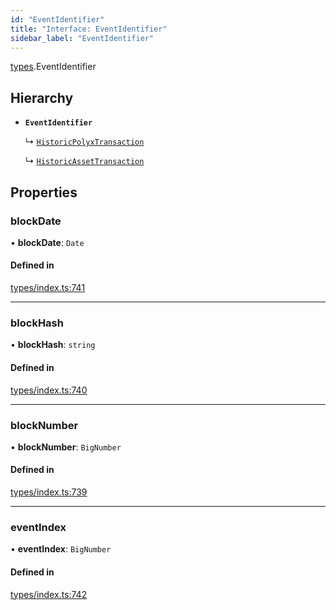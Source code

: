 ```yaml
---
id: "EventIdentifier"
title: "Interface: EventIdentifier"
sidebar_label: "EventIdentifier"
---
```


[types](../../../modules/Types/Types.md).EventIdentifier

## Hierarchy

- **`EventIdentifier`**

  ↳ [`HistoricPolyxTransaction`](../../API/Entities/Account/Types/HistoricPolyxTransaction/HistoricPolyxTransaction.md)

  ↳ [`HistoricAssetTransaction`](../../API/Entities/Asset/Types/HistoricAssetTransaction/HistoricAssetTransaction.md)

## Properties

### blockDate

• **blockDate**: `Date`

#### Defined in

[types/index.ts:741](https://github.com/PolymeshAssociation/polymesh-sdk/blob/372a67e5d/src/types/index.ts#L741)

___

### blockHash

• **blockHash**: `string`

#### Defined in

[types/index.ts:740](https://github.com/PolymeshAssociation/polymesh-sdk/blob/372a67e5d/src/types/index.ts#L740)

___

### blockNumber

• **blockNumber**: `BigNumber`

#### Defined in

[types/index.ts:739](https://github.com/PolymeshAssociation/polymesh-sdk/blob/372a67e5d/src/types/index.ts#L739)

___

### eventIndex

• **eventIndex**: `BigNumber`

#### Defined in

[types/index.ts:742](https://github.com/PolymeshAssociation/polymesh-sdk/blob/372a67e5d/src/types/index.ts#L742)
